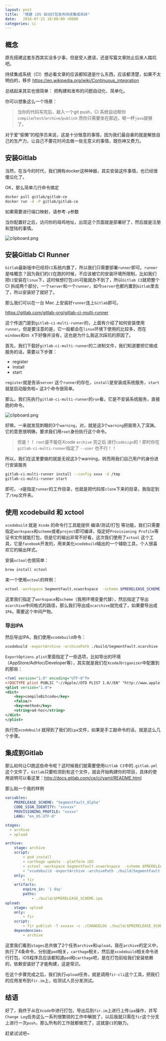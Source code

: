 ```yaml
---
layout: post
title:  "搭建 iOS 自动打包发布持续集成系统"
date:   2016-07-21 18:00:00 +0800
categories: ci
---
```


## 概念

原先搭建这套东西其实没多少事，但是受人邀请，还是写篇文章防止后来人踏坑吧。

持续集成系统（CI）想必看文章的应该都知道是什么东西，应该都清楚，如果不太明白的，移步 https://en.wikipedia.org/wiki/Continuous_integration

总结起来其实也很简单： 把构建和发布的问题自动化、简单化。

你可以想象这么一个场景：

> 当你的代码写完后，敲入一个git push，CI 系统自动帮你`compile`/`test`/`archive`/`publish` 而你只需要坐在那边，喝一杯`java`就够了。

对于爱“偷懒”的程序员来说，这是十分惬意的事情，因为我们最自豪的就是解放自己的生产力，让自己不要花时间去做一些无意义的事情，既伤神又费力。


## 安装Gitlab

当然，在当今的时代，我们拥有docker这种神器，其实安装这件事情，也已经很傻瓜化了。

OK，那么简单几行命令搞定
```bash
docker pull gitlab/gitlab-ce
docker run -d -P gitlab/gitlab-ce      
```

如果需要进行端口映射，请参考`-p`参数

当你配置好之后，访问你的母鸡地址，出现这个页面就是部署好了，然后就是注册和登陆的事情。

![clipboard.png](https://segmentfault.com/img/bVzusV)


## 安装Gitlab CI Runner

`Gitlab`最新版中已经将`CI`系统内置了，所以我们只需要部署`runner`即可。`runner`是啥概念？因为我们的`CI`在跑的时候，不应该被它的安装环境所限制，比如我们把`CI`安装在`linux`下，这时候想打包`iOS`可能就办不到了，所以`Gitlab CI`就把整个 CI 拆成两个部分，一个`server`和一个`runner`，如今`server`也都内置到`Gitlab`里去了，所以安装好了就好了。

那么我们可以在一台 Mac 上安装好`runner`连上`Gitlab`即可。

https://gitlab.com/gitlab-org/gitlab-ci-multi-runner

这个传送门是到`gitlab-ci-multi-runner`的，上面有介绍了如何安装使用`runner`。但是要注意的是，它一般都会在`linux`环境下使用的比较多，而在`windows`和`OS X`下好像并没有，这也是为什么我这次踩坑的原因了。

首先，我们下载好`gitlab-ci-multi-runner`的二进制文件，我们知道要把它做成服务的话，需要以下步骤：

- register
- install
- start

`register`就是告诉`server` 这个`runner`的存在，`install`是安装成系统服务，`start`就是启动服务啦~ 这3个命令很简单。

那么，我们先执行`gitlab-ci-multi-runner`的`run`看，它是不安装系统服务，直接跑的命令。

![clipboard.png](https://segmentfault.com/img/bVzuut)

好嘛，一来就发现刺眼的3个`warning`，对，就是这3个`warning`把我带入了深渊。 它的意思很明确，要求我们用`root`身份执行这个命令。

> 但是！！ `root`是不能在Xcode `archive` 完之后 进行`codesign`的！即时你在`gitlab-ci-multi-runner`指定了 `--user` 也不行！！

所以，我们在这里要做的就是无视这3个warning，转而用我们自己用户的身份进行安装服务
```bash
gitlab-ci-multi-runner install --config xxxx -d /tmp
gitlab-ci-multi-runner start
```
即可，`-d`是指定`runner`的工作目录，也就是把代码库`clone`下来的目录，我指定到了`/tmp`文件夹。


## 使用 xcodebuild 和 xctool

`xcodebuild` 就是 `Xcode` 的命令行工具能提供 编译/测试/打包 等功能，我们只需要指定`workspace`和`scheme`或者`project`即可编译，指定好`Provisioning Profile`等证书文件就能打包，但是它的输出非常不好看，这次我们使用了`xctool` 这个工具，它是`facebook`开发的，用来美化`xcodebuild`输出的一个辅助工具，个人很喜欢它的输出样式。

安装`xctool`也很简单：

```bash
brew install xctool
```

来一个使用`xctool`的样例：

```bash
xctool -workspace SegmentFault.xcworkspace  -scheme $PRERELEASE_SCHEME archive -archivePath ./build/SegmentFault.xcarchive
```

这里我们指定了`workspace`和`scheme`（我用环境变量代替），然后指定了导出`xcarchive`中间格式的路径，那么我们导出成`xcarchive`就完成了，如果要导出成`IPA`，需要这个中间产物。

### 导出IPA

然后导出IPA，我们使用`xcodebuild`命令：

```bash
xcodebuild -exportArchive -archivePath ./build/SegmentFault.xcarchive -exportPath ./build -exportOptionsPlist ./ExportOptions.plist CODE_SIGN_IDENTITY="$CODE_SIGN_IDENTITY" PROVISIONING_PROFILE="$PROVISIONING_PROFILE"
```

`ExportOptions.plist`里面指定了一些选项，比如导出的环境（AppStore/AdHoc/Developer等），其实就是我们在`Xcode`/`Origanizer`中配置到的那些：

```xml
<?xml version="1.0" encoding="UTF-8"?>
<!DOCTYPE plist PUBLIC "-//Apple//DTD PLIST 1.0//EN" "http://www.apple.com/DTDs/PropertyList-1.0.dtd">
<plist version="1.0">
<dict>
	<key>compileBitcode</key>
	<false/>
	<key>method</key>
	<string>ad-hoc</string>
</dict>
</plist>
```

执行完`xcodebuild` 就得到了我们的`ipa`文件，如果是手工敲命令的话，就是这么几个步骤。

## 集成到Gitlab

那么如何让CI跑这些命令呢？这时候我们就需要使用`Gitlab CI`中的`.gitlab.yml`这个文件了，`Gitlab`只要检测到有这个文件，就会开始构建你的项目，具体的使用说明可以看这里：http://docs.gitlab.com/ce/ci/yaml/README.html

那么贴一个我的样例
```yml
variables:
    PRERELEASE_SCHEME: "SegmentFault_Alpha"
    CODE_SIGN_IDENTITY: "xxxxxx"
    PROVISIONING_PROFILE: "xxxxx"
    LANG: "en_US.UTF-8"

stages:
  - archive
  - upload

archive:
    stage: archive
    script:
        - pod install
        - carthage update --platform iOS
        - xctool -workspace SegmentFault.xcworkspace  -scheme $PRERELEASE_SCHEME archive -archivePath ./build/SegmentFault.xcarchive
        - "xcodebuild -exportArchive -archivePath ./build/SegmentFault.xcarchive -exportPath ./build -exportOptionsPlist ./ExportOptions.plist CODE_SIGN_IDENTITY=\"$CODE_SIGN_IDENTITY\" PROVISIONING_PROFILE=\"$PROVISIONING_PROFILE\""
    only:
        - fir
    artifacts:
        expire_in: '1 day'
        paths:
            - ./build/$PRERELEASE_SCHEME.ipa
upload:
    stage: upload
    only:
        - fir
    script:
        - fir publish -T xxxxxx -c ./CHANGELOG ./build/$PRERELEASE_SCHEME.ipa
    dependencies:
        - archive
```

这里我们看到`stages`总共做了2个任务`archive`和`upload`，我在`archive`的定义中，执行了4条命令，分别是`pod`相关，`carthage`相关，然后是`xcodebuild`相关命令进行打包，iOS程序员应该都知道`pod`和`carthage`吧，是在打包前给我们安装依赖的，依赖安装好了才能构建，这是常识。

在这个步骤完成之后，我们执行`upload`任务，就是调用`fir-cli`这个工具，把我们的应用发布到`fir.im`上，给测试人员分发测试。

## 结语

好了，我终于从在`Xcode`中进行打包，导出后到`fir.im`上进行上传`ipa`操作，并写`Change Log`任务这么一系列很繁琐的工作中解脱了，以后我就只需在`fir`这个分支上进行一次`push`，那么所有的工作就都做完了，这就是`CI`的魅力。

赶紧试试吧~

